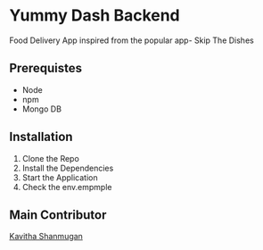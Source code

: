 # Yummy Dash Backend

Food Delivery App inspired from the popular app- Skip The Dishes

## Prerequistes
- Node 
- npm
- Mongo DB  

## Installation

1. Clone the Repo
2. Install the Dependencies
3. Start the Application
4. Check the env.empmple

## Main Contributor
[Kavitha Shanmugan](https://github.com/kavithashanmugan)

 